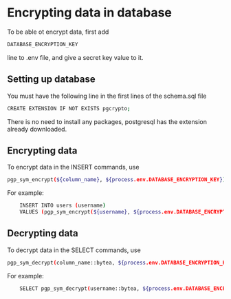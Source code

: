 # Encrypting data in database

To be able ot encrypt data, first add

```bash
DATABASE_ENCRYPTION_KEY
```
line to .env file, and give a secret key value to it.

## Setting up database

You must have the following line in the first lines of the schema.sql file

```bash
CREATE EXTENSION IF NOT EXISTS pgcrypto;
```

There is no need to install any packages, postgresql has the extension already downloaded.

## Encrypting data

To encrypt data in the INSERT commands, use

```bash
pgp_sym_encrypt(${column_name}, ${process.env.DATABASE_ENCRYPTION_KEY})
```

For example:
```bash
    INSERT INTO users (username)
    VALUES (pgp_sym_encrypt(${username}, ${process.env.DATABASE_ENCRYPTION_KEY}))
```

## Decrypting data

To decrypt data in the SELECT commands, use

```bash
pgp_sym_decrypt(column_name::bytea, ${process.env.DATABASE_ENCRYPTION_KEY})
```

For example:
```bash
    SELECT pgp_sym_decrypt(username::bytea, ${process.env.DATABASE_ENCRYPTION_KEY}) FROM users
```